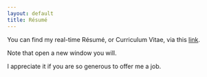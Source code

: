 ```yaml
---
layout: default
title: Résumé
---
```


You can find my real-time Résumé, or Curriculum Vitae, via this <a href="https://yuliwu.github.io/cv/" target="_blank">link</a>. 

Note that open a new window you will.

I appreciate it if you are so generous to offer me a job.
